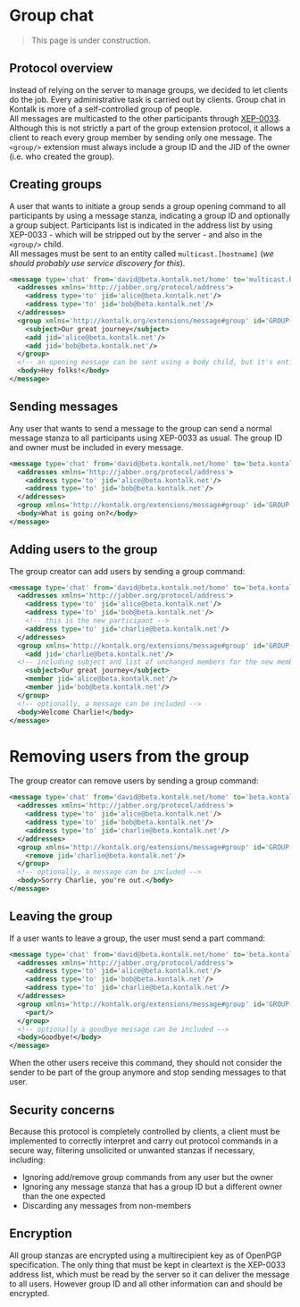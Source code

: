 # Group chat

> This page is under construction.

## Protocol overview
Instead of relying on the server to manage groups, we decided to let clients do the job. Every administrative task is carried out by clients. Group chat in Kontalk is more of a self-controlled group of people.  
All messages are multicasted to the other participants through [XEP-0033](http://xmpp.org/extensions/xep-0033.html). Although this is not strictly a part of the group extension protocol, it allows a client to reach every group member by sending only one message.
The `<group/>` extension must always include a group ID and the JID of the owner (i.e. who created the group).

## Creating groups
A user that wants to initiate a group sends a group opening command to all participants by using a message stanza, indicating a group ID and optionally a group subject. Participants list is indicated in the address list by using XEP-0033 - which will be stripped out by the server - and also in the `<group/>` child.  
All messages must be sent to an entity called `multicast.[hostname]` (*we should probably use service discovery for this*).

```xml
<message type='chat' from='david@beta.kontalk.net/home' to='multicast.beta.kontalk.net'>
  <addresses xmlns='http://jabber.org/protocol/address'>
    <address type='to' jid='alice@beta.kontalk.net'/>
    <address type='to' jid='bob@beta.kontalk.net'/>
  </addresses>
  <group xmlns='http://kontalk.org/extensions/message#group' id='GROUP-ID' owner='david@beta.kontalk.net'>
    <subject>Our great journey</subject>
    <add jid='alice@beta.kontalk.net'/>
    <add jid='bob@beta.kontalk.net'/>
  </group>
  <!-- an opening message can be sent using a body child, but it's entirely optional -->
  <body>Hey folks!</body>
</message>
```

## Sending messages
Any user that wants to send a message to the group can send a normal message stanza to all participants using XEP-0033 as usual. The group ID and owner must be included in every message.

```xml
<message type='chat' from='david@beta.kontalk.net/home' to='beta.kontalk.net'>
  <addresses xmlns='http://jabber.org/protocol/address'>
    <address type='to' jid='alice@beta.kontalk.net'/>
    <address type='to' jid='bob@beta.kontalk.net'/>
  </addresses>
  <group xmlns='http://kontalk.org/extensions/message#group' id='GROUP-ID' owner='david@beta.kontalk.net'/>
  <body>What is going on?</body>
</message>
```

## Adding users to the group
The group creator can add users by sending a group command:

```xml
<message type='chat' from='david@beta.kontalk.net/home' to='beta.kontalk.net'>
  <addresses xmlns='http://jabber.org/protocol/address'>
    <address type='to' jid='alice@beta.kontalk.net'/>
    <address type='to' jid='bob@beta.kontalk.net'/>
    <!-- this is the new participant -->
    <address type='to' jid='charlie@beta.kontalk.net'/>
  </addresses>
  <group xmlns='http://kontalk.org/extensions/message#group' id='GROUP-ID' owner='david@beta.kontalk.net'>
    <add jid='charlie@beta.kontalk.net'/>
  <!-- including subject and list of unchanged members for the new member -->
    <subject>Our great journey</subject>
    <member jid='alice@beta.kontalk.net'/>
    <member jid='bob@beta.kontalk.net'/>
  </group>
  <!-- optionally, a message can be included -->    
  <body>Welcome Charlie!</body>
</message>
```

# Removing users from the group
The group creator can remove users by sending a group command:

```xml
<message type='chat' from='david@beta.kontalk.net/home' to='beta.kontalk.net'>
  <addresses xmlns='http://jabber.org/protocol/address'>
    <address type='to' jid='alice@beta.kontalk.net'/>
    <address type='to' jid='bob@beta.kontalk.net'/>
    <address type='to' jid='charlie@beta.kontalk.net'/>
  </addresses>
  <group xmlns='http://kontalk.org/extensions/message#group' id='GROUP-ID' owner='david@beta.kontalk.net'>
    <remove jid='charlie@beta.kontalk.net'/>
  </group>
  <!-- optionally, a message can be included -->
  <body>Sorry Charlie, you're out.</body>
</message>
```

## Leaving the group
If a user wants to leave a group, the user must send a part command:

```xml
<message type='chat' from='david@beta.kontalk.net/home' to='beta.kontalk.net'>
  <addresses xmlns='http://jabber.org/protocol/address'>
    <address type='to' jid='alice@beta.kontalk.net'/>
    <address type='to' jid='bob@beta.kontalk.net'/>
    <address type='to' jid='charlie@beta.kontalk.net'/>
  </addresses>
  <group xmlns='http://kontalk.org/extensions/message#group' id='GROUP-ID' owner='david@beta.kontalk.net'>
    <part/>
  </group>
  <!-- optionally a goodbye message can be included -->
  <body>Goodbye!</body>
</message>
```

When the other users receive this command, they should not consider the sender to be part of the group anymore and stop sending messages to that user.

## Security concerns
Because this protocol is completely controlled by clients, a client must be implemented to correctly interpret and carry out protocol commands in a secure way, filtering unsolicited or unwanted stanzas if necessary, including:

* Ignoring add/remove group commands from any user but the owner
* Ignoring any message stanza that has a group ID but a different owner than the one expected
* Discarding any messages from non-members

## Encryption
All group stanzas are encrypted using a multirecipient key as of OpenPGP specification. The only thing that must be kept in cleartext is the XEP-0033 address list, which must be read by the server so it can deliver the message to all users. However group ID and all other information can and should be encrypted.
